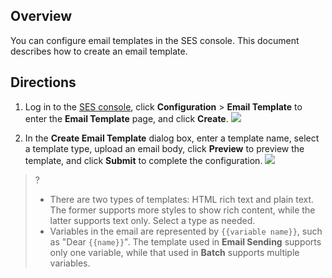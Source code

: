 ## Overview
You can configure email templates in the SES console. This document describes how to create an email template.

## Directions
1. Log in to the [SES console](https://console.cloud.tencent.com/ses/domain), click **Configuration** > **Email Template** to enter the **Email Template** page, and click **Create**.
![](https://main.qcloudimg.com/raw/d857206e82427fc3313660237880b2ef.png)

2. In the **Create Email Template** dialog box, enter a template name, select a template type, upload an email body, click **Preview** to preview the template, and click **Submit** to complete the configuration.
![](https://main.qcloudimg.com/raw/56f4d929563e2aeeace698b9b80b61e2.png)
>?
>- There are two types of templates: HTML rich text and plain text. The former supports more styles to show rich content, while the latter supports text only. Select a type as needed.
>- Variables in the email are represented by `{{variable name}}`, such as "Dear `{{name}}`". The template used in **Email Sending** supports only one variable, while that used in **Batch** supports multiple variables.
